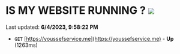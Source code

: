 # IS MY WEBSITE RUNNING ? [![](https://img.shields.io/static/v1?label=Sponsor&message=%E2%9D%A4&logo=GitHub&color=%23fe8e86)](https://github.com/sponsors/<username>)

Last updated: **6/4/2023, 9:58:22 PM**

- `GET` [https://youssefservice.me](https://youssefservice.me) - **Up** (1263ms)

